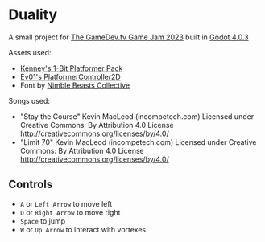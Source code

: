 # Duality

A small project for [The GameDev.tv Game Jam 2023](https://itch.io/jam/gamedevtv-jam-2023) built in [Godot 4.0.3](https://godotengine.org/)

Assets used:

- [Kenney's 1-Bit Platformer Pack](https://www.kenney.nl/assets/1-bit-platformer-pack)
- [Ev01's PlatformerController2D](https://github.com/Ev01/PlatformerController2D)
- Font by [Nimble Beasts Collective](https://nimblebeastscollective.itch.io)

Songs used:
- "Stay the Course" Kevin MacLeod (incompetech.com)
Licensed under Creative Commons: By Attribution 4.0 License
http://creativecommons.org/licenses/by/4.0/
- "Limit 70" Kevin MacLeod (incompetech.com)
Licensed under Creative Commons: By Attribution 4.0 License
http://creativecommons.org/licenses/by/4.0/

## Controls

- `A` or `Left Arrow` to move left
- `D` or `Right Arrow` to move right
- `Space` to jump
- `W` or `Up Arrow` to interact with vortexes
